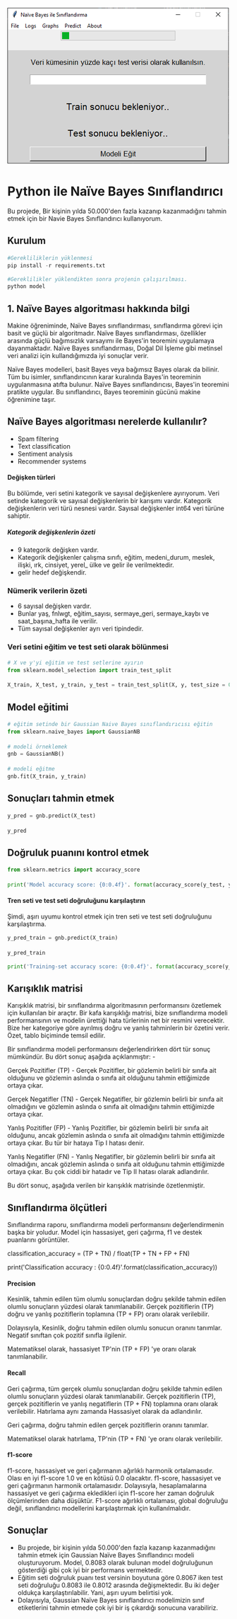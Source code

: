 ![Grafana Ekran Görüntüsü](https://github.com/ynsemrearslan/python_naive_bayes_model/blob/main/ss.png?raw=true)

# Python ile Naïve Bayes Sınıflandırıcı

Bu projede, Bir kişinin yılda 50.000'den fazla kazanıp kazanmadığını tahmin etmek için bir Navie Bayes Sınıflandırıcı kullanıyorum.

## Kurulum
```python
#Gerekliliklerin yüklenmesi
pip install -r requirements.txt
```
```python
#Gereklilikler yüklendikten sonra projenin çalışırılması.
python model
```

## 1. Naïve Bayes algoritması hakkında bilgi

Makine öğreniminde, Naïve Bayes sınıflandırması, sınıflandırma görevi için basit ve güçlü bir algoritmadır. Naïve Bayes sınıflandırması, özellikler arasında güçlü bağımsızlık varsayımı ile Bayes'in teoremini uygulamaya dayanmaktadır. Naïve Bayes sınıflandırması, Doğal Dil İşleme gibi metinsel veri analizi için kullandığımızda iyi sonuçlar verir.

Naïve Bayes modelleri, basit Bayes veya bağımsız Bayes olarak da bilinir. Tüm bu isimler, sınıflandırıcının karar kuralında Bayes'in teoreminin uygulanmasına atıfta bulunur. Naïve Bayes sınıflandırıcısı, Bayes'in teoremini pratikte uygular. Bu sınıflandırıcı, Bayes teoreminin gücünü makine öğrenimine taşır. 
## Naïve Bayes algoritması nerelerde kullanılır?
* Spam filtering
* Text classification
* Sentiment analysis
* Recommender systems

#### Değişken türleri

Bu bölümde, veri setini kategorik ve sayısal değişkenlere ayırıyorum. Veri setinde kategorik ve sayısal değişkenlerin bir karışımı vardır. Kategorik değişkenlerin veri türü nesnesi vardır. Sayısal değişkenler int64 veri türüne sahiptir.

##### Kategorik değişkenlerin özeti

 * 9 kategorik değişken vardır.
 * Kategorik değişkenler çalışma sınıfı, eğitim, medeni_durum, meslek, ilişki, ırk, cinsiyet, yerel_ ülke ve gelir ile verilmektedir.
 * gelir hedef değişkendir.

### Nümerik verilerin özeti
* 6 sayısal değişken vardır.
* Bunlar yaş, fnlwgt, eğitim_sayısı, sermaye_geri, sermaye_kaybı ve saat_başına_hafta ile verilir.
* Tüm sayısal değişkenler ayrı veri tipindedir.

### Veri setini eğitim ve test seti olarak bölünmesi

```python
# X ve y'yi eğitim ve test setlerine ayırın
from sklearn.model_selection import train_test_split

X_train, X_test, y_train, y_test = train_test_split(X, y, test_size = 0.3, random_state = 0)

```
## Model eğitimi

```python
# eğitim setinde bir Gaussian Naive Bayes sınıflandırıcısı eğitin
from sklearn.naive_bayes import GaussianNB

# modeli örneklemek 
gnb = GaussianNB()

# modeli eğitme
gnb.fit(X_train, y_train)
```
## Sonuçları tahmin etmek

```python
y_pred = gnb.predict(X_test)

y_pred
```

## Doğruluk puanını kontrol etmek

```python
from sklearn.metrics import accuracy_score

print('Model accuracy score: {0:0.4f}'. format(accuracy_score(y_test, y_pred)))
```

#### Tren seti ve test seti doğruluğunu karşılaştırın

Şimdi, aşırı uyumu kontrol etmek için tren seti ve test seti doğruluğunu karşılaştırma.

```python
y_pred_train = gnb.predict(X_train)

y_pred_train
```

```python
print('Training-set accuracy score: {0:0.4f}'. format(accuracy_score(y_train, y_pred_train)))
```
## Karışıklık matrisi

Karışıklık matrisi, bir sınıflandırma algoritmasının performansını özetlemek için kullanılan bir araçtır. Bir kafa karışıklığı matrisi, bize sınıflandırma modeli performansının ve modelin ürettiği hata türlerinin net bir resmini verecektir. Bize her kategoriye göre ayrılmış doğru ve yanlış tahminlerin bir özetini verir. Özet, tablo biçiminde temsil edilir.

Bir sınıflandırma modeli performansını değerlendirirken dört tür sonuç mümkündür. Bu dört sonuç aşağıda açıklanmıştır: -

Gerçek Pozitifler (TP) - Gerçek Pozitifler, bir gözlemin belirli bir sınıfa ait olduğunu ve gözlemin aslında o sınıfa ait olduğunu tahmin ettiğimizde ortaya çıkar.

Gerçek Negatifler (TN) - Gerçek Negatifler, bir gözlemin belirli bir sınıfa ait olmadığını ve gözlemin aslında o sınıfa ait olmadığını tahmin ettiğimizde ortaya çıkar.

Yanlış Pozitifler (FP) - Yanlış Pozitifler, bir gözlemin belirli bir sınıfa ait olduğunu, ancak gözlemin aslında o sınıfa ait olmadığını tahmin ettiğimizde ortaya çıkar. Bu tür bir hataya Tip I hatası denir.

Yanlış Negatifler (FN) - Yanlış Negatifler, bir gözlemin belirli bir sınıfa ait olmadığını, ancak gözlemin aslında o sınıfa ait olduğunu tahmin ettiğimizde ortaya çıkar. Bu çok ciddi bir hatadır ve Tip II hatası olarak adlandırılır.

Bu dört sonuç, aşağıda verilen bir karışıklık matrisinde özetlenmiştir.

## Sınıflandırma ölçütleri

Sınıflandırma raporu, sınıflandırma modeli performansını değerlendirmenin başka bir yoludur. Model için hassasiyet, geri çağırma, f1 ve destek puanlarını görüntüler.

classification_accuracy = (TP + TN) / float(TP + TN + FP + FN)

print('Classification accuracy : {0:0.4f}'.format(classification_accuracy))

#### Precision

Kesinlik, tahmin edilen tüm olumlu sonuçlardan doğru şekilde tahmin edilen olumlu sonuçların yüzdesi olarak tanımlanabilir. Gerçek pozitiflerin (TP) doğru ve yanlış pozitiflerin toplamına (TP + FP) oranı olarak verilebilir.

Dolayısıyla, Kesinlik, doğru tahmin edilen olumlu sonucun oranını tanımlar. Negatif sınıftan çok pozitif sınıfla ilgilenir.

Matematiksel olarak, hassasiyet TP'nin (TP + FP) 'ye oranı olarak tanımlanabilir.

#### Recall
Geri çağırma, tüm gerçek olumlu sonuçlardan doğru şekilde tahmin edilen olumlu sonuçların yüzdesi olarak tanımlanabilir. Gerçek pozitiflerin (TP), gerçek pozitiflerin ve yanlış negatiflerin (TP + FN) toplamına oranı olarak verilebilir. Hatırlama aynı zamanda Hassasiyet olarak da adlandırılır.

Geri çağırma, doğru tahmin edilen gerçek pozitiflerin oranını tanımlar.

Matematiksel olarak hatırlama, TP'nin (TP + FN) 'ye oranı olarak verilebilir.

#### f1-score

f1-score, hassasiyet ve geri çağırmanın ağırlıklı harmonik ortalamasıdır. Olası en iyi f1-score 1.0 ve en kötüsü 0.0 olacaktır. f1-score, hassasiyet ve geri çağırmanın harmonik ortalamasıdır. Dolayısıyla, hesaplamalarına hassasiyet ve geri çağırma ekledikleri için f1-score her zaman doğruluk ölçümlerinden daha düşüktür. F1-score ağırlıklı ortalaması, global doğruluğu değil, sınıflandırıcı modellerini karşılaştırmak için kullanılmalıdır.
## Sonuçlar

* Bu projede, bir kişinin yılda 50.000'den fazla kazanıp kazanmadığını tahmin etmek için Gaussian Naïve Bayes Sınıflandırıcı modeli oluşturuyorum. Model, 0.8083 olarak bulunan model doğruluğunun gösterdiği gibi çok iyi bir performans vermektedir.
* Eğitim seti doğruluk puanı test versinin boyutuna göre 0.8067 iken test seti doğruluğu 0.8083 ile 0.8012 arasında değişmektedir. Bu iki değer oldukça karşılaştırılabilir. Yani, aşırı uyum belirtisi yok.
* Dolayısıyla, Gaussian Naïve Bayes sınıflandırıcı modelimizin sınıf etiketlerini tahmin etmede çok iyi bir iş çıkardığı sonucuna varabiliriz.